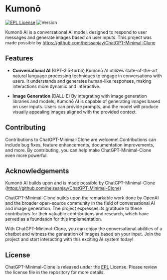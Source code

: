 
# Kumonō
[![EPL License](https://img.shields.io/badge/license-EPL-blue.svg)](https://www.eclipse.org/legal/eplfaq.php)
![Version](https://img.shields.io/badge/Version-1.0-green.svg)


Kumonō AI is a conversational AI model, designed to respond to user messages and generate images based on user inputs. This project was made possible by https://github.com/heissanjay/ChatGPT-Minimal-Clone



## Features

- **Conversational AI** (GPT-3.5-turbo)
Kumonō AI utilizes state-of-the-art natural language processing techniques to engage in conversations with users. It understands and generates human-like responses, making interactions more dynamic and interactive.

- **Image Generation** (DALL-E)
By integrating with image generation libraries and models, Kumonō AI is capable of generating images based on user inputs. Users can provide prompts, and the model will produce visually appealing images aligned with the provided context.


## Contributing

Contributions to ChatGPT-Minimal-Clone are welcome!.Contributions can include bug fixes, feature enhancements, documentation improvements, and more. By contributing, you can help make ChatGPT-Minimal-Clone even more powerful.


## Acknowledgements

Kumonō AI builds upon and is made possible by ChatGPT-Minimal-Clone (https://github.com/heissanjay/ChatGPT-Minimal-Clone)

ChatGPT-Minimal-Clone builds upon the remarkable work done by OpenAI and the broader open-source community in the field of conversational AI and image generation. The project expresses its gratitude to these contributors for their valuable contributions and research, which have served as a foundation for this implementation.

With ChatGPT-Minimal-Clone, you can enjoy the conversational abilities of a chatbot and witness the generation of images based on your input. Join the project and start interacting with this exciting AI system today!


## License
ChatGPT-Minimal-Clone is released under the [EPL](https://github.com/xSanjayy/ChatGPT-Minimal-Clone/blob/main/LICENSE) License. Please review the license file in the repository for more details.
